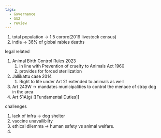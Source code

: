 ```yaml
---
tags:
  - Governance
  - GS2
  - review
---
```

1. total population -> 1.5 corore(2019 livestock census)
2. india -> 36% of global rabies deaths

legal related
1. Animal Birth Control Rules 2023
	1. in line with Prevention of cruelty to Animals Act 1960
	2. provides for forced sterilization
2. Jallikattu case 2014
	1. Right to life under Art 21 extended to animals as well
3. Art 243W -> mandates municipalities to control the menace of stray dog in the area
4. Art 51A(g) [[Fundamental Duties]]

challenges
1. lack of infra -> dog shelter
2. vaccine unavailibilty
3. ethical dilemma -> human safety vs animal welfare.
4. 